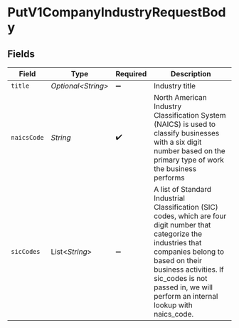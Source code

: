 # PutV1CompanyIndustryRequestBody


## Fields

| Field                                                                                                                                                                                                                                                                | Type                                                                                                                                                                                                                                                                 | Required                                                                                                                                                                                                                                                             | Description                                                                                                                                                                                                                                                          |
| -------------------------------------------------------------------------------------------------------------------------------------------------------------------------------------------------------------------------------------------------------------------- | -------------------------------------------------------------------------------------------------------------------------------------------------------------------------------------------------------------------------------------------------------------------- | -------------------------------------------------------------------------------------------------------------------------------------------------------------------------------------------------------------------------------------------------------------------- | -------------------------------------------------------------------------------------------------------------------------------------------------------------------------------------------------------------------------------------------------------------------- |
| `title`                                                                                                                                                                                                                                                              | *Optional\<String>*                                                                                                                                                                                                                                                  | :heavy_minus_sign:                                                                                                                                                                                                                                                   | Industry title                                                                                                                                                                                                                                                       |
| `naicsCode`                                                                                                                                                                                                                                                          | *String*                                                                                                                                                                                                                                                             | :heavy_check_mark:                                                                                                                                                                                                                                                   | North American Industry Classification System (NAICS) is used to classify businesses with a six digit number based on the primary type of work the business performs                                                                                                 |
| `sicCodes`                                                                                                                                                                                                                                                           | List\<*String*>                                                                                                                                                                                                                                                      | :heavy_minus_sign:                                                                                                                                                                                                                                                   | A list of Standard Industrial Classification (SIC) codes, which are four digit number that categorize the industries that companies belong to based on their business activities. If sic_codes is not passed in, we will perform an internal lookup with naics_code. |